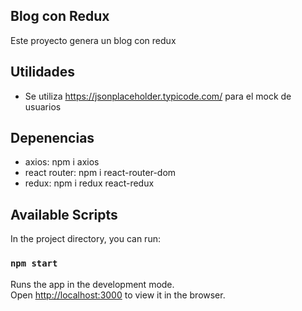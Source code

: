 ## Blog con Redux
Este proyecto genera un blog con redux

## Utilidades
- Se utiliza https://jsonplaceholder.typicode.com/ para el mock de usuarios

## Depenencias
- axios:  npm i axios
- react router: npm i react-router-dom
- redux: npm i redux react-redux 

## Available Scripts

In the project directory, you can run:

### `npm start`

Runs the app in the development mode.<br />
Open [http://localhost:3000](http://localhost:3000) to view it in the browser.


